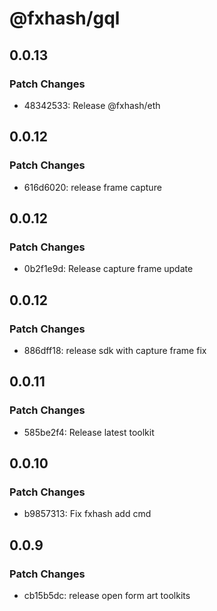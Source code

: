 # @fxhash/gql

## 0.0.13

### Patch Changes

- 48342533: Release @fxhash/eth

## 0.0.12

### Patch Changes

- 616d6020: release frame capture

## 0.0.12

### Patch Changes

- 0b2f1e9d: Release capture frame update

## 0.0.12

### Patch Changes

- 886dff18: release sdk with capture frame fix

## 0.0.11

### Patch Changes

- 585be2f4: Release latest toolkit

## 0.0.10

### Patch Changes

- b9857313: Fix fxhash add cmd

## 0.0.9

### Patch Changes

- cb15b5dc: release open form art toolkits
